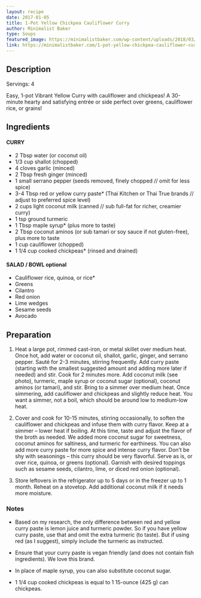 ```yaml
---
layout: recipe
date: 2017-01-05
title: 1-Pot Yellow Chickpea Cauliflower Curry
author: Minimalist Baker
type: Soups
featured_image: https://minimalistbaker.com/wp-content/uploads/2018/03/EASY-Pot-Yellow-Chickpea-Cauliflower-Curry-10-ingredients-30-minute-1-pot-curry-vegan-glutenfree-plantbased-minimalistbaker-8.jpg
link: https://minimalistbaker.com/1-pot-yellow-chickpea-cauliflower-curry/
---
```

## Description
Servings: 4

Easy, 1-pot Vibrant Yellow Curry with cauliflower and chickpeas! A 30-minute hearty and satisfying entrée or side perfect over greens, cauliflower rice, or grains!
## Ingredients
#### CURRY
* 2 Tbsp water (or coconut oil)
* 1/3 cup shallot (chopped)
* 4 cloves garlic (minced)
* 2 Tbsp fresh ginger (minced)
* 1 small serrano pepper (seeds removed, finely chopped // omit for less spice)
* 3-4 Tbsp red or yellow curry paste* (Thai Kitchen or Thai True brands // adjust to preferred spice level)
* 2 cups light coconut milk (canned // sub full-fat for richer, creamier curry)
* 1 tsp ground turmeric
* 1 Tbsp maple syrup* (plus more to taste)
* 2 Tbsp coconut aminos (or sub tamari or soy sauce if not gluten-free), plus more to taste
* 1 cup cauliflower (chopped)
* 1 1/4 cup cooked chickpeas* (rinsed and drained)

#### SALAD / BOWL optional
* Cauliflower rice, quinoa, or rice*
* Greens
* Cilantro
* Red onion
* Lime wedges
* Sesame seeds
* Avocado

## Preparation
1. Heat a large pot, rimmed cast-iron, or metal skillet over medium heat. Once hot, add water or coconut oil, shallot, garlic, ginger, and serrano pepper. Sauté for 2-3 minutes, stirring frequently.
Add curry paste (starting with the smallest suggested amount and adding more later if needed) and stir. Cook for 2 minutes more. Add coconut milk (see photo), turmeric, maple syrup or coconut sugar (optional), coconut aminos (or tamari), and stir. Bring to a simmer over medium heat.
Once simmering, add cauliflower and chickpeas and slightly reduce heat. You want a simmer, not a boil, which should be around low to medium-low heat.

1. Cover and cook for 10-15 minutes, stirring occasionally, to soften the cauliflower and chickpeas and infuse them with curry flavor. Keep at a simmer – lower heat if boiling.
At this time, taste and adjust the flavor of the broth as needed. We added more coconut sugar for sweetness, coconut aminos for saltiness, and turmeric for earthiness. You can also add more curry paste for more spice and intense curry flavor. Don’t be shy with seasonings – this curry should be very flavorful.
Serve as is, or over rice, quinoa, or greens (optional). Garnish with desired toppings such as sesame seeds, cilantro, lime, or diced red onion (optional).

1. Store leftovers in the refrigerator up to 5 days or in the freezer up to 1 month. Reheat on a stovetop. Add additional coconut milk if it needs more moisture.

### Notes
* Based on my research, the only difference between red and yellow curry paste is lemon juice and turmeric powder. So if you have yellow curry paste, use that and omit the extra turmeric (to taste). But if using red (as I suggest), simply include the turmeric as instructed.

* Ensure that your curry paste is vegan friendly (and does not contain fish ingredients). We love this brand.

* In place of maple syrup, you can also substitute coconut sugar.

* 1 1/4 cup cooked chickpeas is equal to 1 15-ounce (425 g) can chickpeas.
